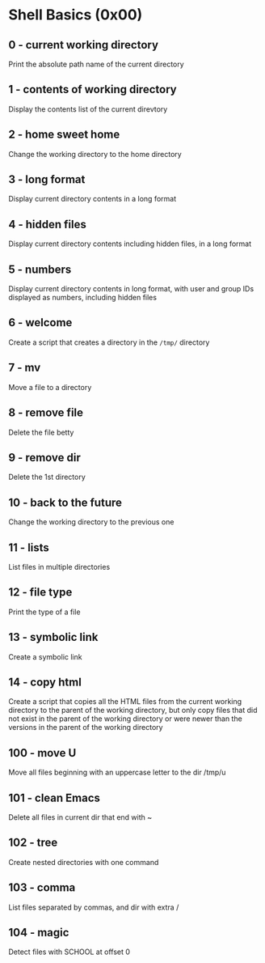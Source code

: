 # Shell Basics (0x00)

## 0 - current working directory 

Print the absolute path name of the current directory

## 1 - contents of working directory

Display the contents list of the current direvtory

## 2 - home sweet home

Change the working directory to the home directory

## 3 - long format

Display current directory contents in a long format

## 4 - hidden files

Display current directory contents including hidden files, in a long format

## 5 - numbers

Display current directory contents in long format, with user and group IDs displayed as numbers, including hidden files

## 6 - welcome

Create a script that creates a directory in the `/tmp/` directory

## 7 - mv

Move a file to a directory

## 8 - remove file

Delete the file betty

## 9 - remove dir

Delete the 1st directory

## 10 - back to the future 

Change the working directory to the previous one

## 11 - lists

List files in multiple directories

## 12 - file type

Print the type of a file

## 13 - symbolic link

Create a symbolic link

## 14 - copy html

Create a script that copies all the HTML files from the current working directory to the parent of the working directory, but only copy files that did not exist in the parent of the working directory or were newer than the versions in the parent of the working directory

## 100 - move U

Move all files beginning with an uppercase letter to the dir /tmp/u

## 101 - clean Emacs

Delete all files in current dir that end with ~

## 102 - tree

Create nested directories with one command

## 103 - comma

List files separated by commas, and dir with extra /

## 104 - magic

Detect files with SCHOOL at offset 0

